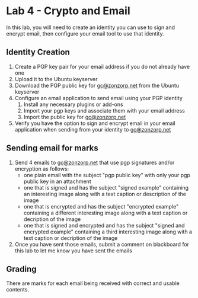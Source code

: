 # Lab 4 - Crypto and Email
In this lab, you will need to create an identity you can use to sign and encrypt email, then configure your email tool to use that identity.

## Identity Creation
1. Create a PGP key pair for your email address if you do not already have one
1. Upload it to the Ubuntu keyserver
1. Download the PGP public key for gc@zonzorp.net from the Ubuntu keyserver
1. Configure an email application to send email using your PGP identity
   1. Install any necessary plugins or add-ons
   1. Import your pgp keys and associate them with your email address
   1. Import the public key for gc@zonzorp.net
1. Verify you have the option to sign and encrypt email in your email application when sending from your identity to gc@zonzorp.net

## Sending email for marks
1. Send 4 emails to gc@zonzorp.net that use pgp signatures and/or encryption as follows:
   * one plain email with the subject "pgp public key" with only your pgp public key in an attachment
   * one that is signed and has the subject "signed example" containing an interesting image along with a text caption or description of the image
   * one that is encrypted and has the subject "encrypted example" containing a different interesting image along with a text caption or decription of the image
   * one that is signed and encrypted and has the subject "signed and encrypted example" containing a third interesting image along with a text caption or decription of the image
1. Once you have sent those emails, submit a comment on blackboard for this lab to let me know you have sent the emails

## Grading
There are marks for each email being received with correct and usable contents.
